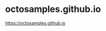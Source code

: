 # octosamples.github.io
<a href="https://# octosamples.github.io" target="_blank">https://octosamples.github.io</a>
